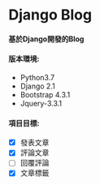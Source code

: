 # Django Blog
#### 基於Django開發的Blog

#### 版本環境:
- Python3.7
- Django 2.1
- Bootstrap 4.3.1
- Jquery-3.3.1

#### 項目目標:
- [x] 發表文章
- [x] 評論文章
- [ ] 回覆評論
- [x] 文章標籤
